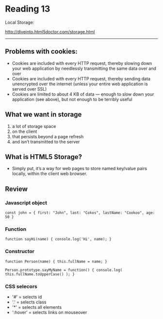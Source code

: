 # Reading 13 

Local Storage:

http://diveinto.html5doctor.com/storage.html


---

## Problems with cookies:
- Cookies are included with every HTTP request, thereby slowing down your web application by needlessly transmitting the same data over and over
- Cookies are included with every HTTP request, thereby sending data unencrypted over the internet (unless your entire web application is served over SSL)
- Cookies are limited to about 4 KB of data — enough to slow down your application (see above), but not enough to be terribly useful


## What we want in storage

1. a lot of storage space
2. on the client
3. that persists beyond a page refresh
4. and isn’t transmitted to the server

## What is HTML5 Storage? 

- Simply put, it’s a way for web pages to store named key/value pairs locally, within the client web browser.



## Review 

### Javascript object
`const john = {
  first: "John",
  last: "Cokos",
  lastName: "Cookoo",
  age: 50
}`

### Function 

`function sayHi(name) {
  console.log('Hi', name);
}`

### Constructor

`function Person(name) {
  this.fullName = name;
}`

`Person.prototype.sayMyName = function() {
  console.log( this.fullName.toUpperCase() );
}`

### CSS selecors

- '#' = selects id
- '.' = selects class
- '*' = selects all elements
- ':hover' = selects links on mouseover

